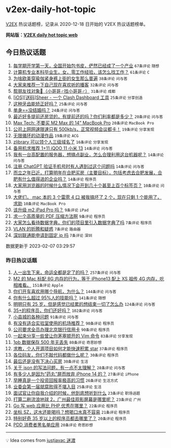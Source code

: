 # v2ex-daily-hot-topic

[V2EX](https://www.v2ex.com/) 热议话题榜，记录从 2020-12-18 日开始的 V2EX 热议话题榜单。

**网站版：[V2EX daily hot topic web](https://boojack.github.io/v2ex-daily-hot-topic-web/)**

## 今日热议话题

<!-- TODAY BEGIN -->

1. [每学期开学第一天，全国开始包书皮，俨然已经成了一个产业](https://www.v2ex.com/t/913810) `67条评论` `随想`
1. [计算机专业本科毕业生，女，零工作经验，该怎么找工作？](https://www.v2ex.com/t/913835) `61条评论` `C`
1. [为啥欧美穿瑜伽紧身裤上街的女生那么普遍](https://www.v2ex.com/t/913786) `38条评论` `问与答`
1. [大家来推荐一下自己现在喜欢听的播客](https://www.v2ex.com/t/913799) `32条评论` `问与答`
1. [帮朋友找对象👬（小哥哥♂找小哥哥♂）](https://www.v2ex.com/t/913849) `31条评论` `成都`
1. [[iOS][送码]Sheer - 一个 Clash Dashboard 工具](https://www.v2ex.com/t/913855) `25条评论` `分享创造`
1. [这种牙齿能矫正好吗？](https://www.v2ex.com/t/913826) `25条评论` `问与答`
1. [单身==没结婚吗？](https://www.v2ex.com/t/913840) `24条评论` `问与答`
1. [最近好多提前还房贷的，有提前还的吗？你们利率都是多少？](https://www.v2ex.com/t/913828) `20条评论` `问与答`
1. [Max Tech: 不要买 M2 Max 的 14” MacBook Pro](https://www.v2ex.com/t/913792) `20条评论` `MacBook Pro`
1. [公司上网网速限速只有 500kb/s，正常视频会议都卡！](https://www.v2ex.com/t/913824) `19条评论` `分享发现`
1. [无限循环的动漫作品](https://www.v2ex.com/t/913801) `19条评论` `ACG`
1. [zlibrary 可以领个人三级域名了](https://www.v2ex.com/t/913795) `16条评论` `分享发现`
1. [备用机求推荐 1+11 iQOO 11 小米 13](https://www.v2ex.com/t/913830) `14条评论` `问与答`
1. [我有一台高配置的服务器，想搞点副业，怎么合理利用这台机器呢？](https://www.v2ex.com/t/913809) `14条评论` `问与答`
1. [注册 ChatGPT 验证手机号时有人遇到过这个问题吗](https://www.v2ex.com/t/913794) `14条评论` `问与答`
1. [而立之年已近，打算明年在合肥买房（主要目标），包括考虑去合肥发展，合肥有什么值得进的企业吗？](https://www.v2ex.com/t/913788) `14条评论` `程序员`
1. [大家用浏览器的时候什么情况下会开到几十个甚至上百个标签页？](https://www.v2ex.com/t/913843) `10条评论` `问与答`
1. [大佬们， mac 本的 3 个雷雳 4 口 被我搞坏了 2 个，现在只剩 1 个能用了，求助](https://www.v2ex.com/t/913817) `10条评论` `MacBook Pro`
1. [该升级 m2 iPad Pro 吗？](https://www.v2ex.com/t/913832) `9条评论` `iPad`
1. [求一个高质量的 PDF 压缩方法啊](https://www.v2ex.com/t/913812) `9条评论` `程序员`
1. [大家怎么看待数据字典，你们的项目里引入数据字典了吗](https://www.v2ex.com/t/913854) `7条评论` `程序员`
1. [VLAN 的折腾和疑惑](https://www.v2ex.com/t/913842) `7条评论` `路由器`
1. [深圳联通能申请到固定 ip 吗](https://www.v2ex.com/t/913797) `7条评论` `深圳`

数据更新于 2023-02-07 03:29:57

<!-- TODAY END -->

### 昨日热议话题

<!-- YESTERDAY BEGIN -->

1. [人一出生下来，命运全都是定了的吗？](https://www.v2ex.com/t/913472) `257条评论` `问与答`
1. [M2 的 Mac 标配 8G 内存的行为，等于 iPhone13 配上 XS 祖传 4G 内存，吃相难看。](https://www.v2ex.com/t/913678) `151条评论` `Apple`
1. [你们开车喜欢用哪个导航，为什么？](https://www.v2ex.com/t/913486) `144条评论` `问与答`
1. [你有什么超过 95%人的技能吗？](https://www.v2ex.com/t/913577) `141条评论` `随想`
1. [明明只有 25 岁，但是感觉已经累的想结束一切了怎么办](https://www.v2ex.com/t/913565) `124条评论` `问与答`
1. [35+的程序员，你们还好吗？](https://www.v2ex.com/t/913468) `102条评论` `问与答`
1. [小县城的各种问题](https://www.v2ex.com/t/913477) `91条评论` `问与答`
1. [有没有适合实验室使用的机场推荐？](https://www.v2ex.com/t/913546) `90条评论` `程序员`
1. [公司要求全员办理北京银行信用卡](https://www.v2ex.com/t/913597) `90条评论` `程序员`
1. [一起来分享一些曾让你茅塞顿开的 Vim 命令](https://www.v2ex.com/t/913470) `83条评论` `分享发现`
1. [1pb 数据保存 500 年无丢失](https://www.v2ex.com/t/913523) `80条评论` `奇思妙想`
1. [求教，个人开源项目如何才能快速积累 star](https://www.v2ex.com/t/913755) `37条评论` `程序员`
1. [各位码友，你们不敲代码都做什么呢？](https://www.v2ex.com/t/913674) `30条评论` `程序员`
1. [最后还是没有下决心买房](https://www.v2ex.com/t/913626) `30条评论` `生活`
1. [关于 json 的写法问题，有一点不太理解？](https://www.v2ex.com/t/913479) `28条评论` `问与答`
1. [有多少人是因为“药丸”屏而放弃 iPhone 14 的？](https://www.v2ex.com/t/913716) `27条评论` `iPhone`
1. [早睡真是一个投资回报率极高的习惯](https://www.v2ex.com/t/913551) `26条评论` `生活方式`
1. [业委会第一届就腐败得不堪入目](https://www.v2ex.com/t/913552) `25条评论` `生活`
1. [面试官让你自我介绍的时候，他到底想听到什么](https://www.v2ex.com/t/913507) `23条评论` `职场话题`
1. [打算二刷流浪地球 2，广州最佳观影屏幕是哪里呢？](https://www.v2ex.com/t/913499) `23条评论` `广州`
1. [Go 写 web 应用比 PHP 优秀在哪里？](https://www.v2ex.com/t/913708) `22条评论` `程序员`
1. [坐标 SZ，这水还能喝吗？想喝口水真不容易](https://www.v2ex.com/t/913516) `21条评论` `程序员`
1. [特别好奇 35 岁以上的程序员都去哪里了？](https://www.v2ex.com/t/913764) `20条评论` `程序员`
1. [PDD 消费者黑名单应用](https://www.v2ex.com/t/913709) `20条评论` `奇思妙想`

<!-- YESTERDAY END -->

---

💡 Idea comes from [justjavac 迷渡](https://github.com/justjavac/)
